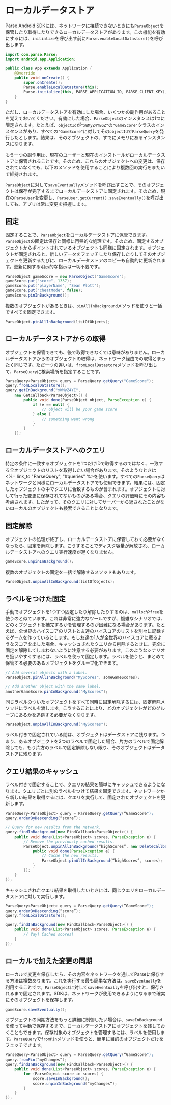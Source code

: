 # ローカルデータストア

Parse Android SDKには、ネットワークに接続できないときにも`ParseObject`を保管したり取得したりできるローカルデータストアがあります。この機能を有効にするには、`initialize`を呼び出す前に`Parse.enableLocalDatastore()`を呼び出します。

```java
import com.parse.Parse;
import android.app.Application;

public class App extends Application {
    @Override
    public void onCreate() {
        super.onCreate();
        Parse.enableLocalDatastore(this);
        Parse.initialize(this, PARSE_APPLICATION_ID, PARSE_CLIENT_KEY);
    }
}
```

ただし、ローカルデータストアを有効にした場合、いくつかの副作用があることを覚えておいてください。有効にした場合、`ParseObject`のインスタンスは1つに限定されます。たとえば、`objectId`が`"xWMyZ4YEGZ"`の`"GameScore"`クラスのインスタンスがあり、すべての`"GameScore"`に対してその`objectId`で`ParseQuery`を発行したとします。結果は、そのオブジェクトの、すでにメモリにあるインスタンスになります。

もう一つの副作用は、現在のユーザーと現在のインストールがローカルデータストアに保管されることです。そのため、これらのオブジェクトへの変更は、保存されていなくても、以下のメソッドを使用することにより複数回の実行をまたいで維持されます。

`ParseObject`に対して`saveEventually`メソッドを呼び出すことで、そのオブジェクトは保存が完了するまでローカルデータストアに固定されます。そのため、現在の`ParseUser`を変更し、`ParseUser.getCurrent().saveEventually()`を呼び出しても、アプリは常に変更を把握します。


## 固定

固定することで、`ParseObject`をローカルデータストアに保管できます。`ParseObject`の固定は保存と同様に再帰的な処理です。そのため、固定するオブジェクトからポイントされているオブジェクトも同様に固定されます。オブジェクトが固定されると、新しいデータをフェッチしたり保存したりしてそのオブジェクトを更新するたびに、ローカルデータストアのコピーも自動的に更新されます。更新に関する明示的な指示は一切不要です。

```java
ParseObject gameScore = new ParseObject("GameScore");
gameScore.put("score", 1337);
gameScore.put("playerName", "Sean Plott");
gameScore.put("cheatMode", false);
gameScore.pinInBackground();
```

複数のオブジェクトがあるときは、`pinAllInBackground`メソッドを使うと一括ですべてを固定できます。

```java
ParseObject.pinAllInBackground(listOfObjects);
```


## ローカルデータストアからの取得

オブジェクトを保管できても、後で取得できなくては意味がありません。ローカルデータストアからのオブジェクトの取得は、ネットワーク経由での取得とまったく同じです。ただ一つの違いは、`fromLocalDatastore`メソッドを呼び出して、`ParseQuery`に検索場所を指定することです。

```java
ParseQuery<ParseObject> query = ParseQuery.getQuery("GameScore");
query.fromLocalDatastore();
query.getInBackground("xWMyZ4YE",
    new GetCallback<ParseObject>() {
        public void done(ParseObject object, ParseException e) {
            if (e == null) {
                // object will be your game score
            } else {
                // something went wrong
            }
        }
    });
```


## ローカルデータストアへのクエリ

特定の条件に一致するオブジェクトを1つだけIDで取得するのではなく、一致する全オブジェクトのリストを取得したい場合があります。そのようなときは<%= link_to "ParseQuery", "#queries" %>を使います。すべての`ParseQuery`はネットワークと同様にローカルデータストアでも使用できます。結果には、固定したオブジェクトの中でクエリに合致するものが含まれます。オブジェクトに対して行った変更に保存されてないものがある場合、クエリの評価時にその内容も考慮されます。したがって、そのクエリに対してサーバーから返されたことがないローカルのオブジェクトも検索できることになります。


## 固定解除

オブジェクトの処理が終了し、ローカルデータストアに保管しておく必要がなくなったら、固定を解除します。こうすることでディスク容量が解放され、ローカルデータストアへのクエリ実行速度が遅くなりません。

```java
gameScore.unpinInBackground();
```

複数のオブジェクトの固定を一括で解除するメソッドもあります。

```java
ParseObject.unpinAllInBackground(listOfObjects);
```


## ラベルをつけた固定

手動でオブジェクトを1つずつ固定したり解除したりするのは、`malloc`や`free`を使うのと似ています。これは非常に強力なツールですが、複雑なシナリオでは、どのオブジェクトを補完するかを管理するのが困難になる場合があります。たとえば、全世界のハイスコアのリストと友達のハイスコアのリストを別々に記録するゲームを作っているとします。もし友達の1人が全世界のハイスコアに載るようなスコアを出した場合、キャッシュされたクエリから削除するときに、完全に固定を解除してしまわないように注意する必要があります。このようなシナリオを扱いやすくするには、ラベルを使って固定します。ラベルを使うと、まとめて保管する必要のあるオブジェクトをグループ化できます。

```java
// Add several objects with a label.
ParseObject.pinAllInBackground("MyScores", someGameScores);

// Add another object with the same label.
anotherGameScore.pinInBackground("MyScores");
```

同じラベルのついたオブジェクトをすべて同時に固定解除するには、固定解除メソッドにラベルを渡します。こうすることにより、どのオブジェクトがどのグループにあるかを追跡する必要がなくなります。

```java
ParseObject.unpinAllInBackground("MyScores");
```

ラベル付きで固定されている間は、オブジェクトはデータストアに残ります。つまり、あるオブジェクトを2つのラベルで固定した場合、片方のラベルで固定解除しても、もう片方のラベルで固定解除しない限り、そのオブジェクトはデータストアに残ります。


## クエリ結果のキャッシュ

ラベル付きで固定することで、クエリの結果を簡単にキャッシュできるようになります。クエリごとに別のラベルをつけて結果を固定できます。ネットワークから新しい結果を取得するには、クエリを実行して、固定されたオブジェクトを更新します。

```java
ParseQuery<ParseObject> query = ParseQuery.getQuery(“GameScore");
query.orderByDescending(“score”);

// Query for new results from the network.
query.findInBackground(new FindCallback<ParseObject>() {
    public void done(List<ParseObject> scores, ParseException e) {
        // Remove the previously cached results.
        ParseObject.unpinAllInBackground(“highScores”, new DeleteCallback() {
            public void done(ParseException e) {
                // Cache the new results.
                ParseObject.pinAllInBackground(“highScores”, scores);
            }
        });
    }
});
```

キャッシュされたクエリ結果を取得したいときには、同じクエリをローカルデータストアに対して実行します。

```java
ParseQuery<ParseObject> query = ParseQuery.getQuery(“GameScore");
query.orderByDescending(“score”);
query.fromLocalDatastore();

query.findInBackground(new FindCallback<ParseObject>() {
    public void done(List<ParseObject> scores, ParseException e) {
        // Yay! Cached scores!
    }
});
```


## ローカルで加えた変更の同期

ローカルで変更を保存したら、その内容をネットワークを通してParseに保存する方法は複数あります。これを実行する最も簡単な方法は、`saveEventually`を利用することです。`ParseObject`に対して`saveEventually`を呼び出すと、保存されるまで固定されます。SDKは、ネットワークが使用できるようになるまで確実にそのオブジェクトを保存します。

```java
gameScore.saveEventually();
```

オブジェクトの同期方法をもっと詳細に制御したい場合は、`saveInBackground`を使って手動で保存するまで、ローカルデータストアにオブジェクトを残しておくこともできます。保存対象のオブジェクトを管理するには、ラベルを使用します。`ParseQuery`で`fromPin`メソッドを使うと、簡単に目的のオブジェクトだけをフェッチできます。

```java
ParseQuery<ParseObject> query = ParseQuery.getQuery(“GameScore");
query.fromPin(“myChanges”);
query.findInBackground(new FindCallback<ParseObject>() {
    public void done(List<ParseObject> scores, ParseException e) {
        for (ParseObject score in scores) {
            score.saveInBackground();
            score.unpinInBackground(“myChanges”);
        }
    }
});
```

